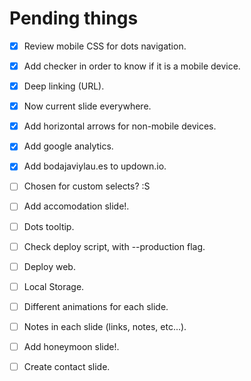 Pending things
==============

- [x] Review mobile CSS for dots navigation.
- [x] Add checker in order to know if it is a mobile device.
- [x] Deep linking (URL).
- [x] Now current slide everywhere.
- [x] Add horizontal arrows for non-mobile devices.
- [x] Add google analytics.
- [x] Add bodajaviylau.es to updown.io.
- [ ] Chosen for custom selects? :S
- [ ] Add accomodation slide!.
- [ ] Dots tooltip.
- [ ] Check deploy script, with --production flag.
- [ ] Deploy web.
- [ ] Local Storage.
- [ ] Different animations for each slide.
- [ ] Notes in each slide (links, notes, etc...).

- [ ] Add honeymoon slide!.
- [ ] Create contact slide.
